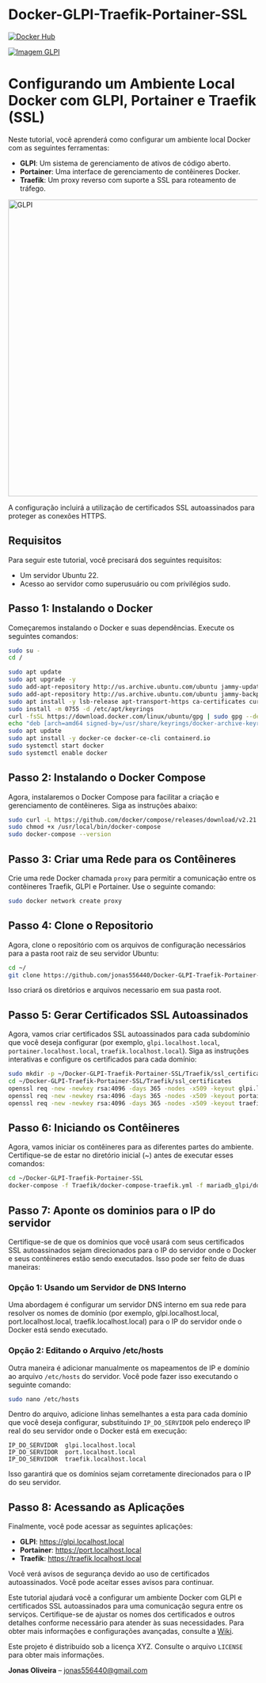 # Docker-GLPI-Traefik-Portainer-SSL

[![Docker Hub](https://img.shields.io/docker/v/my-docker-image.svg?style=flat-square)](https://hub.docker.com/r/jonas556440)

[![Imagem GLPI](https://img.shields.io/docker/pulls/my-docker-image.svg?style=flat-square)](https://hub.docker.com/r/jonas556440/glpi)

# Configurando um Ambiente Local Docker com GLPI, Portainer e Traefik (SSL)

Neste tutorial, você aprenderá como configurar um ambiente local Docker com as seguintes ferramentas:

- **GLPI**: Um sistema de gerenciamento de ativos de código aberto.
- **Portainer**: Uma interface de gerenciamento de contêineres Docker.
- **Traefik**: Um proxy reverso com suporte a SSL para roteamento de tráfego.

<img src="https://glpi-project.org/wp-content/uploads/2022/01/assets-2.png" alt="GLPI" width="600" />

A configuração incluirá a utilização de certificados SSL autoassinados para proteger as conexões HTTPS.

## Requisitos

Para seguir este tutorial, você precisará dos seguintes requisitos:

- Um servidor Ubuntu 22.
- Acesso ao servidor como superusuário ou com privilégios sudo.

## Passo 1: Instalando o Docker

Começaremos instalando o Docker e suas dependências. Execute os seguintes comandos:
```sh
sudo su -
cd /
```

```sh
sudo apt update
sudo apt upgrade -y
sudo add-apt-repository http://us.archive.ubuntu.com/ubuntu jammy-updates multiverse
sudo add-apt-repository http://us.archive.ubuntu.com/ubuntu jammy-backports main restricted universe multiverse
sudo apt install -y lsb-release apt-transport-https ca-certificates curl gnupg software-properties-common -y
sudo install -m 0755 -d /etc/apt/keyrings
curl -fsSL https://download.docker.com/linux/ubuntu/gpg | sudo gpg --dearmor -o /usr/share/keyrings/docker-archive-keyring.gpg
echo "deb [arch=amd64 signed-by=/usr/share/keyrings/docker-archive-keyring.gpg] https://download.docker.com/linux/ubuntu $(lsb_release -cs) stable" | sudo tee /etc/apt/sources.list.d/docker.list > /dev/null
sudo apt update
sudo apt install -y docker-ce docker-ce-cli containerd.io
sudo systemctl start docker
sudo systemctl enable docker
```

## Passo 2: Instalando o Docker Compose

Agora, instalaremos o Docker Compose para facilitar a criação e gerenciamento de contêineres. Siga as instruções abaixo:

```sh
sudo curl -L https://github.com/docker/compose/releases/download/v2.21.0/docker-compose-`uname -s`-`uname -m` -o /usr/local/bin/docker-compose
sudo chmod +x /usr/local/bin/docker-compose
sudo docker-compose --version
```

## Passo 3: Criar uma Rede para os Contêineres

Crie uma rede Docker chamada `proxy` para permitir a comunicação entre os contêineres Traefik, GLPI e Portainer. Use o seguinte comando:

```sh
sudo docker network create proxy
```

## Passo 4: Clone o Repositorio
Agora, clone o repositório com os arquivos de configuração necessários para a pasta root raiz de seu servidor Ubuntu:

```sh
cd ~/
git clone https://github.com/jonas556440/Docker-GLPI-Traefik-Portainer-SSL.git
```
Isso criará os diretórios e arquivos necessario em sua pasta root.

## Passo 5: Gerar Certificados SSL Autoassinados

Agora, vamos criar certificados SSL autoassinados para cada subdomínio que você deseja configurar (por exemplo, `glpi.localhost.local`, `portainer.localhost.local`, `traefik.localhost.local`). Siga as instruções interativas e configure os certificados para cada domínio:

```sh
sudo mkdir -p ~/Docker-GLPI-Traefik-Portainer-SSL/Traefik/ssl_certificates
cd ~/Docker-GLPI-Traefik-Portainer-SSL/Traefik/ssl_certificates
openssl req -new -newkey rsa:4096 -days 365 -nodes -x509 -keyout glpi.localhost.local.key -out glpi.localhost.local.crt
openssl req -new -newkey rsa:4096 -days 365 -nodes -x509 -keyout portainer.localhost.local.key -out portainer.localhost.local.crt
openssl req -new -newkey rsa:4096 -days 365 -nodes -x509 -keyout traefik.localhost.local.key -out traefik.localhost.local.crt
```

## Passo 6: Iniciando os Contêineres
Agora, vamos iniciar os contêineres para as diferentes partes do ambiente. Certifique-se de estar no diretório inicial (~) antes de executar esses comandos:

```sh
cd ~/Docker-GLPI-Traefik-Portainer-SSL
docker-compose -f Traefik/docker-compose-traefik.yml -f mariadb_glpi/docker-compose-mariadb.yml -f GLPI/docker-compose-glpi.yml -f Portainer/docker-compose-portainer.yml up -d
```
## Passo 7: Aponte os dominios para o IP do servidor

Certifique-se de que os domínios que você usará com seus certificados SSL autoassinados sejam direcionados para o IP do servidor onde o Docker e seus contêineres estão sendo executados. Isso pode ser feito de duas maneiras:

### Opção 1: Usando um Servidor de DNS Interno

Uma abordagem é configurar um servidor DNS interno em sua rede para resolver os nomes de domínio (por exemplo, glpi.localhost.local, port.localhost.local, traefik.localhost.local) para o IP do servidor onde o Docker está sendo executado.

### Opção 2: Editando o Arquivo /etc/hosts

Outra maneira é adicionar manualmente os mapeamentos de IP e domínio ao arquivo `/etc/hosts` do servidor. Você pode fazer isso executando o seguinte comando:

```bash
sudo nano /etc/hosts
```

Dentro do arquivo, adicione linhas semelhantes a esta para cada domínio que você deseja configurar, substituindo `IP_DO_SERVIDOR` pelo endereço IP real do seu servidor onde o Docker está em execução:

```plaintext
IP_DO_SERVIDOR  glpi.localhost.local
IP_DO_SERVIDOR  port.localhost.local
IP_DO_SERVIDOR  traefik.localhost.local
```

Isso garantirá que os domínios sejam corretamente direcionados para o IP do seu servidor.

## Passo 8: Acessando as Aplicações
Finalmente, você pode acessar as seguintes aplicações:
    
- **GLPI**: https://glpi.localhost.local
- **Portainer**: https://port.localhost.local
- **Traefik**: https://traefik.localhost.local

Você verá avisos de segurança devido ao uso de certificados autoassinados. Você pode aceitar esses avisos para continuar.

Este tutorial ajudará você a configurar um ambiente Docker com GLPI e certificados SSL autoassinados para uma comunicação segura entre os serviços. Certifique-se de ajustar os nomes dos certificados e outros detalhes conforme necessário para atender às suas necessidades. Para obter mais informações e configurações avançadas, consulte a [Wiki][wiki]. 


Este projeto é distribuído sob a licença XYZ. Consulte o arquivo `LICENSE` para obter mais informações.

**Jonas Oliveira** – jonas556440@gmail.com

[npm-image]: https://img.shields.io/npm/v/datadog-metrics.svg?style=flat-square
[npm-url]: https://npmjs.org/package/datadog-metrics
[npm-downloads]: https://img.shields.io/npm/dm/datadog-metrics.svg?style=flat-square
[travis-image]: https://img.shields.io/travis/dbader/node-datadog-metrics/master.svg?style=flat-square
[travis-url]: https://travis-ci.org/dbader/node-datadog-metrics
[wiki]: https://github.com/seunome/seuprojeto/wiki
